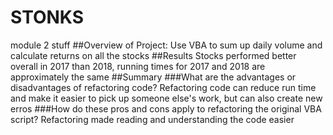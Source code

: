 # STONKS
module 2 stuff
##Overview of Project: 
Use VBA to sum up daily volume and calculate returns on all the stocks
##Results
Stocks performed better overall in 2017 than 2018, running times for 2017 and 2018 are approximately the same
##Summary
###What are the advantages or disadvantages of refactoring code?
Refactoring code can reduce run time and make it easier to pick up someone else's work, but can also create new erros
###How do these pros and cons apply to refactoring the original VBA script?
Refactoring made reading and understanding the code easier
